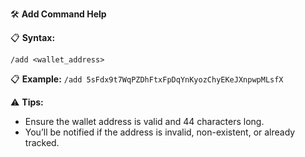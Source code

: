 🛠 **Add Command Help**

📋 **Syntax:**

`/add <wallet_address>`

📋 **Example:**
`/add 5sFdx9t7WqPZDhFtxFpDqYnKyozChyEKeJXnpwpMLsfX`

⚠️ **Tips:**
- Ensure the wallet address is valid and 44 characters long.
- You’ll be notified if the address is invalid, non-existent, or already tracked.